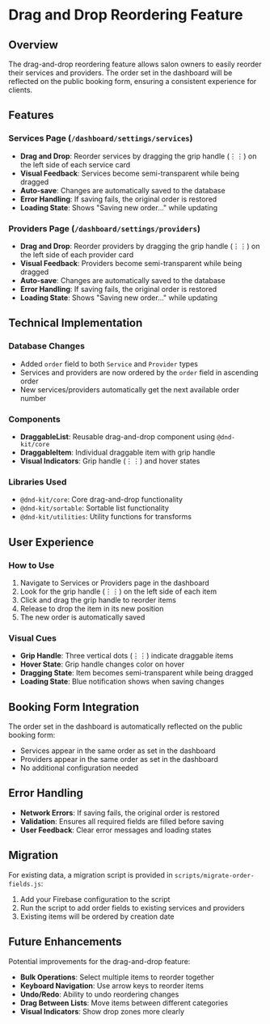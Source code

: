 # Drag and Drop Reordering Feature

## Overview

The drag-and-drop reordering feature allows salon owners to easily reorder their services and providers. The order set in the dashboard will be reflected on the public booking form, ensuring a consistent experience for clients.

## Features

### Services Page (`/dashboard/settings/services`)
- **Drag and Drop**: Reorder services by dragging the grip handle (⋮⋮) on the left side of each service card
- **Visual Feedback**: Services become semi-transparent while being dragged
- **Auto-save**: Changes are automatically saved to the database
- **Error Handling**: If saving fails, the original order is restored
- **Loading State**: Shows "Saving new order..." while updating

### Providers Page (`/dashboard/settings/providers`)
- **Drag and Drop**: Reorder providers by dragging the grip handle (⋮⋮) on the left side of each provider card
- **Visual Feedback**: Providers become semi-transparent while being dragged
- **Auto-save**: Changes are automatically saved to the database
- **Error Handling**: If saving fails, the original order is restored
- **Loading State**: Shows "Saving new order..." while updating

## Technical Implementation

### Database Changes
- Added `order` field to both `Service` and `Provider` types
- Services and providers are now ordered by the `order` field in ascending order
- New services/providers automatically get the next available order number

### Components
- **DraggableList**: Reusable drag-and-drop component using `@dnd-kit/core`
- **DraggableItem**: Individual draggable item with grip handle
- **Visual Indicators**: Grip handle (⋮⋮) and hover states

### Libraries Used
- `@dnd-kit/core`: Core drag-and-drop functionality
- `@dnd-kit/sortable`: Sortable list functionality
- `@dnd-kit/utilities`: Utility functions for transforms

## User Experience

### How to Use
1. Navigate to Services or Providers page in the dashboard
2. Look for the grip handle (⋮⋮) on the left side of each item
3. Click and drag the grip handle to reorder items
4. Release to drop the item in its new position
5. The new order is automatically saved

### Visual Cues
- **Grip Handle**: Three vertical dots (⋮⋮) indicate draggable items
- **Hover State**: Grip handle changes color on hover
- **Dragging State**: Item becomes semi-transparent while being dragged
- **Loading State**: Blue notification shows when saving changes

## Booking Form Integration

The order set in the dashboard is automatically reflected on the public booking form:
- Services appear in the same order as set in the dashboard
- Providers appear in the same order as set in the dashboard
- No additional configuration needed

## Error Handling

- **Network Errors**: If saving fails, the original order is restored
- **Validation**: Ensures all required fields are filled before saving
- **User Feedback**: Clear error messages and loading states

## Migration

For existing data, a migration script is provided in `scripts/migrate-order-fields.js`:
1. Add your Firebase configuration to the script
2. Run the script to add order fields to existing services and providers
3. Existing items will be ordered by creation date

## Future Enhancements

Potential improvements for the drag-and-drop feature:
- **Bulk Operations**: Select multiple items to reorder together
- **Keyboard Navigation**: Use arrow keys to reorder items
- **Undo/Redo**: Ability to undo reordering changes
- **Drag Between Lists**: Move items between different categories
- **Visual Indicators**: Show drop zones more clearly 